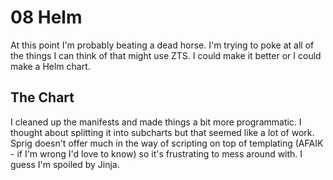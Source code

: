 # 08 Helm

At this point I'm probably beating a dead horse. I'm trying to poke at all of the things I can think of that might use ZTS. I could make it better or I could make a Helm chart.

## The Chart

I cleaned up the manifests and made things a bit more programmatic. I thought about splitting it into subcharts but that seemed like a lot of work. Sprig doesn't offer much in the way of scripting on top of templating (AFAIK - if I'm wrong I'd love to know) so it's frustrating to mess around with. I guess I'm spoiled by Jinja.

